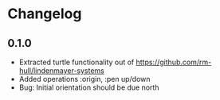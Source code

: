 Changelog
=========

0.1.0
-----
* Extracted turtle functionality out of https://github.com/rm-hull/lindenmayer-systems
* Added operations :origin, :pen up/down
* Bug: Initial orientation should be due north
